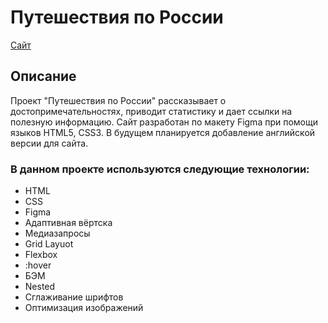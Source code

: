 # Путешествия по России
[Сайт](https://parfion.github.io/russian-travel/)

## Описание
Проект "Путешествия по России" рассказывает о достопримечательностях, приводит статистику и дает ссылки на полезную информацию. 
Сайт разработан по макету Figma при помощи языков HTML5, CSS3. 
В будущем планируется добавление английской версии для сайта.

### В данном проекте используются следующие технологии:
- HTML
- CSS
- Figma
- Адаптивная вёртска
- Медиазапросы
- Grid Layuot
- Flexbox
- :hover
- БЭМ
- Nested
- Сглаживание шрифтов
- Оптимизация изображений
